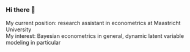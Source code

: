 ### Hi there 👋
My current position: research assistant in econometrics at Maastricht University\
My interest: Bayesian econometrics in general, dynamic latent variable modeling in particular


